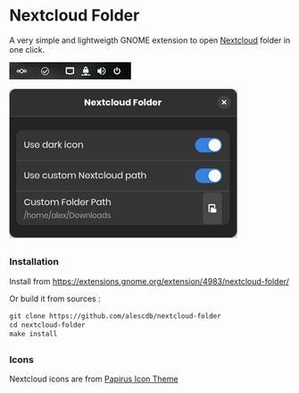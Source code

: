 # Nextcloud Folder

A very simple and lightweigth GNOME extension to open [Nextcloud](https://nextcloud.com/) folder in one click.<br/>

![](media/screenshot_01.png)

![](media/screenshot_02.png)

##
### Installation

Install from https://extensions.gnome.org/extension/4983/nextcloud-folder/

Or build it from sources :
```
git clone https://github.com/alescdb/nextcloud-folder
cd nextcloud-folder
make install
```

##
### Icons

Nextcloud icons are from [Papirus Icon Theme](https://github.com/PapirusDevelopmentTeam/papirus-icon-theme)
